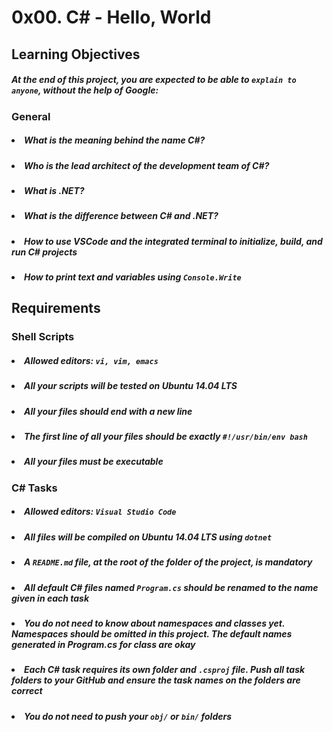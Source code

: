 # 0x00. C# - Hello, World

## Learning Objectives
##### At the end of this project, you are expected to be able to `explain to anyone`, without the help of Google:

### General

##### <li>What is the meaning behind the name C#?</li>
##### <li>Who is the lead architect of the development team of C#?</li>
##### <li>What is .NET?</li>
##### <li>What is the difference between C# and .NET?</li>
##### <li>How to use VSCode and the integrated terminal to initialize, build, and run C# projects</li>
##### <li>How to print text and variables using `Console.Write`</li>


## Requirements

### Shell Scripts

##### <li>Allowed editors: `vi, vim, emacs`</li>
##### <li>All your scripts will be tested on Ubuntu 14.04 LTS</li>
##### <li>All your files should end with a new line</li>
##### <li>The first line of all your files should be exactly `#!/usr/bin/env bash`</li>
##### <li>All your files must be executable</li>

### C# Tasks

##### <li>Allowed editors: `Visual Studio Code`</li>
##### <li>All files will be compiled on Ubuntu 14.04 LTS using `dotnet`</li>
##### <li>A `README.md` file, at the root of the folder of the project, is mandatory</li>
##### <li>All default C# files named `Program.cs` should be renamed to the name given in each task</li>
##### <li>You do not need to know about namespaces and classes yet. Namespaces should be omitted in this project. The default names generated in Program.cs for class are okay</li>
##### <li>Each C# task requires its own folder and `.csproj` file. Push all task folders to your GitHub and ensure the task names on the folders are correct</li>
##### <li>You do not need to push your `obj/` or `bin/` folders</li>
